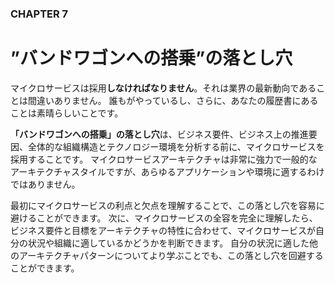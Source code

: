 ### CHAPTER 7

# ”バンドワゴンへの搭乗”の落とし穴

マイクロサービスは採用**しなければなりません**。それは業界の最新動向であることは間違いありません。
誰もがやっているし、さらに、あなたの履歴書にあることは素晴らしいことです。

**「バンドワゴンへの搭乗」の落とし穴**は、ビジネス要件、ビジネス上の推進要因、全体的な組織構造とテクノロジー環境を分析する前に、マイクロサービスを採用することです。
マイクロサービスアーキテクチャは非常に強力で一般的なアーキテクチャスタイルですが、あらゆるアプリケーションや環境に適するわけではありません。

最初にマイクロサービスの利点と欠点を理解することで、この落とし穴を容易に避けることができます。
次に、マイクロサービスの全容を完全に理解したら、ビジネス要件と目標をアーキテクチャの特性に合わせて、マイクロサービスが自分の状況や組織に適しているかどうかを判断できます。
自分の状況に適した他のアーキテクチャパターンについてより学ぶことでも、この落とし穴を回避することができます。
